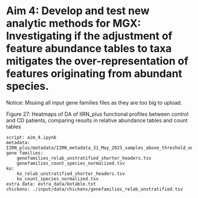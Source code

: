 # **Aim 4: Develop and test new analytic methods for MGX: Investigating if the adjustment of feature abundance tables to taxa mitigates the over-representation of features originating from abundant species.**

Notice: Missing all input gene families files as they are too big to upload.

Figure 27: Heatmaps of DA of IIRN_plus functional profiles between control and CD patients, comparing results in relative abundance tables and count tables

	script: aim_4.ipynb
	metadata: IIRN_plus/metadata/IIRN_metadata_31_May_2023_samples_above_threshold_only.tsv
	gene families:
		genefamilies_relab_unstratified_shorter_headers.tsv
		genefamilies_count_species_normalized.tsv
	ko:
		ko_relab_unstratified_shorter_headers.tsv
		ko_count_species_normalized.tsv
	extra data: extra_data/kotable.txt
	chickens: ./input/data/chickens/genefamilies_relab_unstratified.tsv

